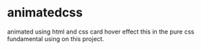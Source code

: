 # animatedcss
animated using html and css card hover effect
this in the pure css fundamental using on this project.
